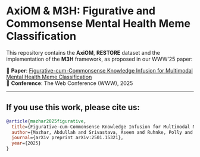 # AxiOM & M3H: Figurative and Commonsense Mental Health Meme Classification

This repository contains the **AxiOM**, **RESTORE** dataset and the implementation of the **M3H** framework, as proposed in our WWW’25 paper:

📄 **Paper**: [Figurative-cum-Commonsense Knowledge Infusion for Multimodal Mental Health Meme Classification](https://arxiv.org/abs/2501.15321)  
📅 **Conference**: The Web Conference (WWW), 2025  

---

## If you use this work, please cite us:

```bibtex
@article{mazhar2025figurative,
  title={Figurative-cum-Commonsense Knowledge Infusion for Multimodal Mental Health Meme Classification},
  author={Mazhar, Abdullah and Srivastava, Aseem and Ruhnke, Polly and Vaddavalli, Lavanya and Katragadda, Sri Keshav and Yadav, Shweta and Akhtar, Md Shad and others},
  journal={arXiv preprint arXiv:2501.15321},
  year={2025}
}
